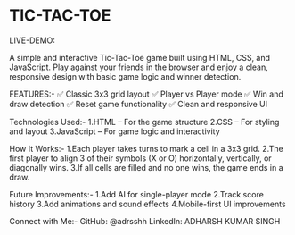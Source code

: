 # TIC-TAC-TOE

LIVE-DEMO:

A simple and interactive Tic-Tac-Toe game built using HTML, CSS, and JavaScript. Play against your friends in the browser and enjoy a clean, responsive design with basic game logic and winner detection.

FEATURES:-
✅ Classic 3x3 grid layout
✅ Player vs Player mode
✅ Win and draw detection
✅ Reset game functionality
✅ Clean and responsive UI

Technologies Used:-
1.HTML – For the game structure
2.CSS – For styling and layout
3.JavaScript – For game logic and interactivity

How It Works:-
1.Each player takes turns to mark a cell in a 3x3 grid.
2.The first player to align 3 of their symbols (X or O) horizontally, vertically, or diagonally wins.
3.If all cells are filled and no one wins, the game ends in a draw.

Future Improvements:-
1.Add AI for single-player mode
2.Track score history
3.Add animations and sound effects
4.Mobile-first UI improvements

Connect with Me:-
GitHub: @adrsshh
LinkedIn: ADHARSH KUMAR SINGH

